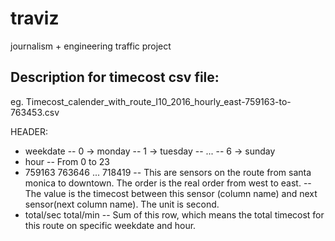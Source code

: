 # traviz
journalism + engineering traffic project


## Description for timecost csv file:

eg. Timecost_calender_with_route_I10_2016_hourly_east-759163-to-763453.csv

HEADER:
- weekdate
-- 0 -> monday
-- 1 -> tuesday
-- ...
-- 6 -> sunday
- hour
-- From 0 to 23
- 759163	763646 ...	718419
-- This are sensors on the route from santa monica to downtown. The order is the real order from west to east.
-- The value is the timecost between this sensor (column name) and next sensor(next column name). The unit is second.
- total/sec	total/min
-- Sum of this row, which means the total timecost for this route on specific weekdate and hour.
